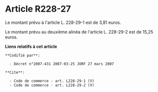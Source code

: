 # Article R228-27

Le montant prévu à l'article L. 228-29-1 est de 3,81 euros. 

Le montant prévu au deuxième alinéa de l'article L. 228-29-2 est de 15,25 euros.

**Liens relatifs à cet article**

	**Codifié par**:

	  - Décret n°2007-431 2007-03-25 JORF 27 mars 2007

	**Cite**:

	  - Code de commerce - art. L228-29-1 (V)
	  - Code de commerce - art. L228-29-2 (V)
